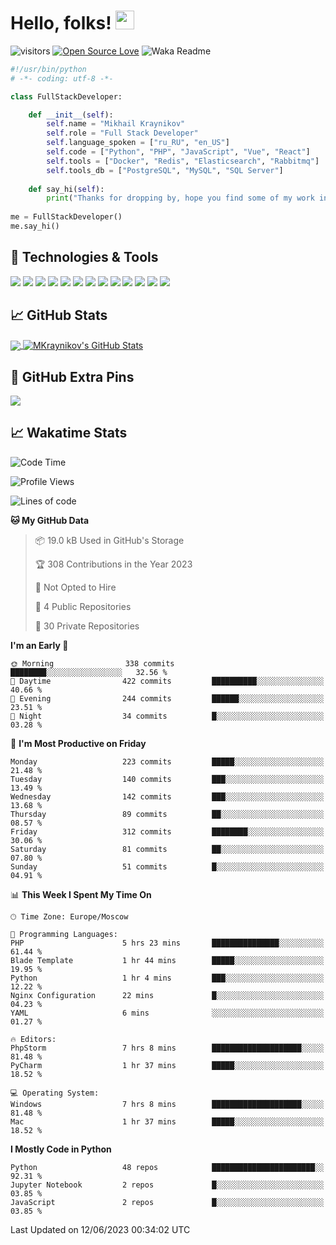 # Hello, folks! <img src="https://raw.githubusercontent.com/MartinHeinz/MartinHeinz/master/wave.gif" width="30px" height="30px" />

![visitors](https://visitor-badge.laobi.icu/badge?page_id=MKraynikov.MKraynikov)
[![Open Source Love](https://badges.frapsoft.com/os/v1/open-source.svg?v=102)](https://github.com/ellerbrock/open-source-badge/)
![Waka Readme](https://github.com/MKraynikov/MKraynikov/workflows/Waka%20Readme/badge.svg)

```python
#!/usr/bin/python
# -*- coding: utf-8 -*-

class FullStackDeveloper:

    def __init__(self):
        self.name = "Mikhail Kraynikov"
        self.role = "Full Stack Developer"
        self.language_spoken = ["ru_RU", "en_US"]
        self.code = ["Python", "PHP", "JavaScript", "Vue", "React"]
        self.tools = ["Docker", "Redis", "Elasticsearch", "Rabbitmq"]
        self.tools_db = ["PostgreSQL", "MySQL", "SQL Server"]
        
    def say_hi(self):
        print("Thanks for dropping by, hope you find some of my work interesting.")
        
me = FullStackDeveloper()
me.say_hi()
```

## 🔧 Technologies & Tools
![](https://img.shields.io/badge/OS-Linux-informational?style=flat&logo=linux&logoColor=white&color=2bbc8a)
![](https://img.shields.io/badge/Editor-IntelliJ_IDEA-informational?style=flat&logo=intellij-idea&logoColor=white&color=2bbc8a)
![](https://img.shields.io/badge/Code-PHP-informational?style=flat&logo=php&logoColor=white&color=2bbc8a)
![](https://img.shields.io/badge/Code-Python-informational?style=flat&logo=python&logoColor=white&color=2bbc8a)
![](https://img.shields.io/badge/Code-JavaScript-informational?style=flat&logo=javascript&logoColor=white&color=2bbc8a)
![](https://img.shields.io/badge/Code-Vue-informational?style=flat&logo=vue.js&logoColor=white&color=2bbc8a)
![](https://img.shields.io/badge/Shell-Bash-informational?style=flat&logo=gnu-bash&logoColor=white&color=2bbc8a)
![](https://img.shields.io/badge/Tools-PostgreSQL-informational?style=flat&logo=postgresql&logoColor=white&color=2bbc8a)
![](https://img.shields.io/badge/Tools-MySQL-informational?style=flat&logo=mysql&logoColor=white&color=2bbc8a)
![](https://img.shields.io/badge/Tools-Docker-informational?style=flat&logo=docker&logoColor=white&color=2bbc8a)
![](https://img.shields.io/badge/Tools-Redis-informational?style=flat&logo=redis&logoColor=white&color=2bbc8a)
![](https://img.shields.io/badge/Tools-Elasticsearch-informational?style=flat&logo=elasticsearch&logoColor=white&color=2bbc8a)
![](https://img.shields.io/badge/Tools-Rabbitmq-informational?style=flat&logo=rabbitmq&logoColor=white&color=2bbc8a)

## &#x1f4c8; GitHub Stats

<a href="https://github.com/MKraynikov/MKraynikov">
  <img align="center" src="https://github-readme-stats.vercel.app/api/top-langs/?username=MKraynikov&hide=javascript,html&title_color=ffffff&text_color=c9cacc&icon_color=2bbc8a&bg_color=1d1f21&langs_count=3" />
</a>
<a href="https://github.com/MKraynikov/MKraynikov">
  <img align="center" src="https://github-readme-stats.vercel.app/api?username=MKraynikov&show_icons=true&line_height=27&count_private=true&title_color=ffffff&text_color=c9cacc&icon_color=2bbc8a&bg_color=1d1f21" alt="MKraynikov's GitHub Stats" />
</a>

## 💖 GitHub Extra Pins

<a href="https://github.com/MKraynikov/small_company_CRM">
  <img align="center" src="https://github-readme-stats.vercel.app/api/pin/?username=MKraynikov&repo=small_company_CRM&title_color=ffffff&text_color=c9cacc&icon_color=2bbc8a&bg_color=1d1f21" />
</a>

## &#x1f4c8; Wakatime Stats

<!--START_SECTION:waka-->
![Code Time](http://img.shields.io/badge/Code%20Time-150%20hrs%2050%20mins-blue)

![Profile Views](http://img.shields.io/badge/Profile%20Views-30-blue)

![Lines of code](https://img.shields.io/badge/From%20Hello%20World%20I%27ve%20Written-6.7%20million%20lines%20of%20code-blue)

**🐱 My GitHub Data** 

> 📦 19.0 kB Used in GitHub's Storage 
 > 
> 🏆 308 Contributions in the Year 2023
 > 
> 🚫 Not Opted to Hire
 > 
> 📜 4 Public Repositories 
 > 
> 🔑 30 Private Repositories 
 > 
**I'm an Early 🐤** 

```text
🌞 Morning                338 commits         ████████░░░░░░░░░░░░░░░░░   32.56 % 
🌆 Daytime                422 commits         ██████████░░░░░░░░░░░░░░░   40.66 % 
🌃 Evening                244 commits         ██████░░░░░░░░░░░░░░░░░░░   23.51 % 
🌙 Night                  34 commits          █░░░░░░░░░░░░░░░░░░░░░░░░   03.28 % 
```
📅 **I'm Most Productive on Friday** 

```text
Monday                   223 commits         █████░░░░░░░░░░░░░░░░░░░░   21.48 % 
Tuesday                  140 commits         ███░░░░░░░░░░░░░░░░░░░░░░   13.49 % 
Wednesday                142 commits         ███░░░░░░░░░░░░░░░░░░░░░░   13.68 % 
Thursday                 89 commits          ██░░░░░░░░░░░░░░░░░░░░░░░   08.57 % 
Friday                   312 commits         ████████░░░░░░░░░░░░░░░░░   30.06 % 
Saturday                 81 commits          ██░░░░░░░░░░░░░░░░░░░░░░░   07.80 % 
Sunday                   51 commits          █░░░░░░░░░░░░░░░░░░░░░░░░   04.91 % 
```


📊 **This Week I Spent My Time On** 

```text
🕑︎ Time Zone: Europe/Moscow

💬 Programming Languages: 
PHP                      5 hrs 23 mins       ███████████████░░░░░░░░░░   61.44 % 
Blade Template           1 hr 44 mins        █████░░░░░░░░░░░░░░░░░░░░   19.95 % 
Python                   1 hr 4 mins         ███░░░░░░░░░░░░░░░░░░░░░░   12.22 % 
Nginx Configuration      22 mins             █░░░░░░░░░░░░░░░░░░░░░░░░   04.23 % 
YAML                     6 mins              ░░░░░░░░░░░░░░░░░░░░░░░░░   01.27 % 

🔥 Editors: 
PhpStorm                 7 hrs 8 mins        ████████████████████░░░░░   81.48 % 
PyCharm                  1 hr 37 mins        █████░░░░░░░░░░░░░░░░░░░░   18.52 % 

💻 Operating System: 
Windows                  7 hrs 8 mins        ████████████████████░░░░░   81.48 % 
Mac                      1 hr 37 mins        █████░░░░░░░░░░░░░░░░░░░░   18.52 % 
```

**I Mostly Code in Python** 

```text
Python                   48 repos            ███████████████████████░░   92.31 % 
Jupyter Notebook         2 repos             █░░░░░░░░░░░░░░░░░░░░░░░░   03.85 % 
JavaScript               2 repos             █░░░░░░░░░░░░░░░░░░░░░░░░   03.85 % 
```




 Last Updated on 12/06/2023 00:34:02 UTC
<!--END_SECTION:waka-->
